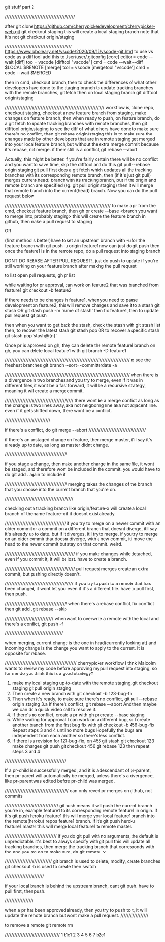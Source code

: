 git stuff part 2

/////////////////////////////////////////////

after
git clone https://github.com/cherrypickerdevelopment/cherrypicker-web.git
git checkout staging
this will create a local staging branch
note that it's not
git checkout origin/staging

///////////////////////////////////////////
https://www.roboleary.net/vscode/2020/09/15/vscode-git.html
to use vs code as a diff tool
add this to User/user/.gitconfig
[core]
editor = code --wait
[diff]
tool = vscode
[difftool "vscode"]
cmd = code --wait --diff $LOCAL $REMOTE
[merge]
tool = vscode
[mergetool "vscode"]
cmd = code --wait $MERGED

then in cmd, checkout branch, then to check the differences of what other developers have done to the staging branch
to update tracking branches with the remote branches,
git fetch
then on local staging branch
git difftool origin/staging

////////////////////////////////////////////////////////////////
workflow is, clone repo, checkout staging, checkout a new feature branch from staging, make changes on feature branch, then when ready to push, on feature branch, do a
git fetch
to update tracking branches with remote branches, then
git difftool origin/staging
to see the diff of what others have done to make sure there's no conflict, then
git rebase origin/staging
this is to make sure the changes made by other developers that are in remote staging get merged into your local feature branch, but without the extra merge commit because it's rebase, not merge. if there still is a conflict,
git rebase --abort

Actually, this might be better. If you're fairly certain there will be no conflict and you want to save time, skip the difftool and do this
git pull --rebase origin staging
git pull first does a git fetch which updates all the tracking branches with its corresponding remote branch, then (if it's just git pull) merges current(head) branch with its tracking branch, but if the origin and remote branch are specified (eg. git pull origin staging) then it will merge that remote branch into the current(head) branch.
Now you can do the pull request below

////////////////////////////////////////////////////////////////////
to make a pr from the cmd, checkout feature branch, then
gh pr create --base <branch you want to merge into, probably staging>
this will create the feature branch in github, then make a pull request to staging

OR

(first method is better)have to set an upstream branch with -u for the feature branch with
git push -u origin feature1
now can just do
git push
then once the feature1 is in the remote repo, do a pull request into staging branch

DONT DO REBASE AFTER PULL REQUEST!, just do push to update if you're still working on your feature branch after making the pull request

to list open pull requests,
gh pr list

while waiting for pr approval, can work on feature2 that was branched from feature1
git checkout -b feature2

if there needs to be changes in feature1, when you need to pause development on feature2, this will remove changes and save it to a stash
git stash
OR
git stash push -m 'name of stash'
then fix feature1, then to update pull request
git push

then when you want to get back the stash, check the stash with
git stash list
then, to recover the latest stash
git stash pop
OR to recover a specific stash
git stash pop 'stash@{n}'

Once pr is approved on gh, they can delete the remote feature1 branch on gh, you can delete local feature1 with
git branch -D feature1

////////////////////////////////////////////////////////////////////////////////
to see the freshest branches
git branch --sort=-committerdate -a

////////////////////////////////////////////////////////////////////////////////
when there is a divergence in two branches and you try to merge, even if it was in different files, it wont be a fast forward, it will be a recursive strategy, meaning it will create a merge commit.

////////////////////////////////////////////
there wont be a merge conflict as long as the change is two lines away, aka not neigboring line aka not adjacent line.
even if it gets shifted down, there wont be a conflict.

/////////////////////////////

if there's a conflict, do
git merge --abort
/////////////////////////////////////

if there's an unstaged change on feature, then merge master, it'll say it's already up to date, as long as master didnt change.

////////////////////////////////////////

if you stage a change, then make another change in the same file, it wont be staged, and therefore wont be included in the commit. you would have to do git add . again to include it.

////////////////////////////////////////
merging takes the changes of the branch that you choose into the current branch that you're on.

////////////////////////////////////////////

checking out a tracking branch like origin/feature-x will create a local branch of the name feature-x if it doesnt exist already

///////////////////////////////////////
if you try to merge on a newer commit with an older commit or a commit on a different branch that doesnt diverge, itll say it's already up to date. but if it diverges, itll try to merge.
if you try to merge on an older commit that doesnt diverge, with a new commit, itll move the head to the newer commit but stay on that commit. weird.

/////////////////////////////////////////////
if you make changes while detached, even if you commit it, it will be lost. have to create a branch.

/////////////////////////////////////////////
pull request merges create an extra commit, but pushing directly doesn't.

////////////////////////////////////////////
if you try to push to a remote that has been changed, it wont let you, even if it's a different file. have to pull first, then push.

////////////////////////////////////////
when there's a rebase conflict, fix conflict then
git add .
git rebase --skip

///////////////////////////////
when want to overwrite a remote with the local and there's a conflict,
git push -f

/////////////////////////////////////

when merging, current change is the one in head(currently looking at) and incoming change is the change you want to apply to the current. It is opposite for rebase.

//////////////////////////////////////////////
cherrypicker workflow
I think Malcolm wants to review my code before approving my pull request into staging, so for me do you think this is a good strategy?

1. make my local staging up-to-date with the remote staging,
   git checkout staging
   git pull origin staging
2. Then create a new branch with
   git checkout -b 123-bug-fix
3. Then when it's ready, to make sure there's no conflict,
   git pull --rebase origin staging
   3.a If there's conflict,
   git rebase --abort
   And then maybe we can do a quick video call to resolve it.
4. If there's no conflict, create a pr with
   gh pr create --base staging
5. While waiting for approval, I can work on a different bug, so I create another branch from the first bug fix with
   git checkout -b 456-bug-fix
   Repeat steps 3 and 4 until no more bugs
   Hopefully the bugs are independent from each another so there's less conflict.
6. If there is a revision for 123-bug-fix, on 456
   git stash
   git checkout 123
   make changes
   git push
   git checkout 456
   git rebase 123
   then repeat steps 3 and 4

///////////////////////////////////////

If a pr-child is successfully merged, and it is a descendant of pr-parent, then pr-parent will automatically be merged, unless there's a divergence, like pr-parent was edited before pr-child was merged.

/////////////////////////////////////////
can only revert pr merges on github, not commits

//////////////////////////////////
git push
means it will push the current branch you're in, example feature1 to its corresponding remote feature1 in origin.
if it's
git push heroku feature1
this will merge your local feature1 branch into the remote(heroku) repos feature1 branch.
if it's
git push heroku feature1:master
this will merge local feature1 to remote master.

/////////////////////////////////
if you do
git pull
with no arguments, the default is unpredictable.
it's best to always specify with
git pull <remote name or url> <branch name>
this will update all tracking branches, then merge the tracking branch that corresponds with the one you are on
to make sure, do
git remote -v

//////////////////////////////
git branch
is used to delete, modify, create branches
git checkout -b
is used to create then switch

/////////////////////////

if your local branch is behind the upstream branch, cant git push. have to pull first, then push.

//////////////////

when a pr has been approved already, then you try to push to it, it will update the remote branch but wont make a pull request.
//////////////////

to remove a remote
git remote rm <remote-name>

///////////////////////////////////
1 b1c1
2
3
4
5
6
7 b2c1
